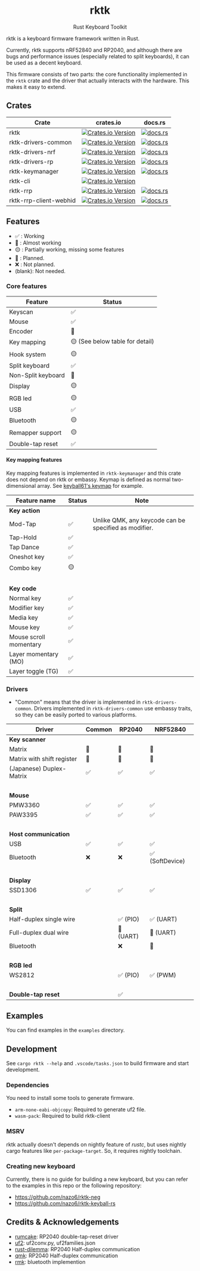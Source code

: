 <h1 align="center">rktk</h1>
<p align="center">Rust Keyboard Toolkit</p>

rktk is a keyboard firmware framework written in Rust.

Currently, rktk supports nRF52840 and RP2040, and although there are bugs and
performance issues (especially related to split keyboards), it can be used as a
decent keyboard.

This firmware consists of two parts: the core functionality implemented in the
`rktk` crate and the driver that actually interacts with the hardware. This
makes it easy to extend.

## Crates

| Crate                  | crates.io                                                                                                                       | docs.rs                                                                                                    |
| ---------------------- | ------------------------------------------------------------------------------------------------------------------------------- | ---------------------------------------------------------------------------------------------------------- |
| rktk                   | [![Crates.io Version](https://img.shields.io/crates/v/rktk)](https://crates.io/crates/rktk)                                     | [![docs.rs](https://img.shields.io/docsrs/rktk)](https://docs.rs/rktk)                                     |
| rktk-drivers-common    | [![Crates.io Version](https://img.shields.io/crates/v/rktk-drivers-common)](https://crates.io/crates/rktk-drivers-common)       | [![docs.rs](https://img.shields.io/docsrs/rktk-drivers-common)](https://docs.rs/rktk-drivers-common)       |
| rktk-drivers-nrf       | [![Crates.io Version](https://img.shields.io/crates/v/rktk-drivers-nrf)](https://crates.io/crates/rktk-drivers-nrf)             | [![docs.rs](https://img.shields.io/docsrs/rktk-drivers-nrf)](https://docs.rs/rktk-drivers-nrf)             |
| rktk-drivers-rp        | [![Crates.io Version](https://img.shields.io/crates/v/rktk-drivers-rp)](https://crates.io/crates/rktk-drivers-rp)               | [![docs.rs](https://img.shields.io/docsrs/rktk-drivers-rp)](https://docs.rs/rktk-drivers-rp)               |
| rktk-keymanager        | [![Crates.io Version](https://img.shields.io/crates/v/rktk-keymanager)](https://crates.io/crates/rktk-keymanager)               | [![docs.rs](https://img.shields.io/docsrs/rktk-keymanager)](https://docs.rs/rktk-keymanager)               |
| rktk-cli               | [![Crates.io Version](https://img.shields.io/crates/v/rktk-cli)](https://crates.io/crates/rktk-cli)                             |                                                                                                            |
| rktk-rrp               | [![Crates.io Version](https://img.shields.io/crates/v/rktk-rrp)](https://crates.io/crates/rktk-rrp)                             | [![docs.rs](https://img.shields.io/docsrs/rktk-rrp)](https://docs.rs/rktk-rrp)                             |
| rktk-rrp-client-webhid | [![Crates.io Version](https://img.shields.io/crates/v/rktk-rrp-client-webhid)](https://crates.io/crates/rktk-rrp-client-webhid) | [![docs.rs](https://img.shields.io/docsrs/rktk-rrp-client-webhid)](https://docs.rs/rktk-rrp-client-webhid) |

## Features

- ✅ : Working
- 🔵 : Almost working
- 🟡 : Partially working, missing some features
- 🔴 : Planned.
- ❌ : Not planned.
- (blank): Not needed.

### Core features

| Feature            | Status                          |
| ------------------ | ------------------------------- |
| Keyscan            | ✅                              |
| Mouse              | ✅                              |
| Encoder            | 🔵                              |
| Key mapping        | 🟡 (See below table for detail) |
| Hook system        | 🟡                              |
| Split keyboard     | ✅                              |
| Non-Split keyboard | 🔵                              |
| Display            | 🟡                              |
| RGB led            | 🟡                              |
| USB                | ✅                              |
| Bluetooth          | 🟡                              |
| Remapper support   | 🟡                              |
| Double-tap reset   | ✅                              |

#### Key mapping features

Key mapping features is implemented in `rktk-keymanager` and this crate does not
depend on rktk or embassy. Keymap is defined as normal two-dimensional array.
See [keyball61's keymap](./keyboards/keyball-common/src/keymap.rs) for example.

| Feature name           | Status | Note                                                  |
| ---------------------- | ------ | ----------------------------------------------------- |
| **Key action**         |        |                                                       |
| Mod-Tap                | ✅     | Unlike QMK, any keycode can be specified as modifier. |
| Tap-Hold               | ✅     |                                                       |
| Tap Dance              | ✅     |                                                       |
| Oneshot key            | ✅     |                                                       |
| Combo key              | 🟡     |                                                       |
| &nbsp;                 |        |                                                       |
| **Key code**           |        |                                                       |
| Normal key             | ✅     |                                                       |
| Modifier key           | ✅     |                                                       |
| Media key              | ✅     |                                                       |
| Mouse key              | ✅     |                                                       |
| Mouse scroll momentary | ✅     |                                                       |
| Layer momentary (MO)   | ✅     |                                                       |
| Layer toggle (TG)      | ✅     |                                                       |

### Drivers

- "Common" means that the driver is implemented in `rktk-drivers-common`.
  Drivers implemented in `rktk-drivers-common` use embassy traits, so they can
  be easily ported to various platforms.

| Driver                     | Common | RP2040    | NRF52840        |
| -------------------------- | ------ | --------- | --------------- |
| **Key scanner**            |        |           |                 |
| Matrix                     | 🔴     | 🔴        | 🔴              |
| Matrix with shift register | 🔵     | 🔴        | 🔵              |
| (Japanese) Duplex-Matrix   | ✅     | ✅        | ✅              |
| &nbsp;                     |        |           |                 |
| **Mouse**                  |        |           |                 |
| PMW3360                    | ✅     | ✅        | ✅              |
| PAW3395                    | ✅     | ✅        | ✅              |
| &nbsp;                     |        |           |                 |
| **Host communication**     |        |           |                 |
| USB                        | ✅     | ✅        | ✅              |
| Bluetooth                  | ❌     | ❌        | ✅ (SoftDevice) |
| &nbsp;                     |        |           |                 |
| **Display**                |        |           |                 |
| SSD1306                    | ✅     | ✅        | ✅              |
| &nbsp;                     |        |           |                 |
| **Split**                  |        |           |                 |
| Half-duplex single wire    |        | ✅ (PIO)  | ✅ (UART)       |
| Full-duplex dual wire      |        | 🔴 (UART) | 🔴 (UART)       |
| Bluetooth                  |        | ❌        | 🔴              |
| &nbsp;                     |        |           |                 |
| **RGB led**                |        |           |                 |
| WS2812                     |        | ✅ (PIO)  | ✅ (PWM)        |
| &nbsp;                     |        |           |                 |
| **Double-tap reset**       |        | ✅        |                 |

## Examples

You can find examples in the `examples` directory.

## Development

See `cargo rktk --help` and `.vscode/tasks.json` to build firmware and start
development.

### Dependencies

You need to install some tools to generate firmware.

- `arm-none-eabi-objcopy`: Required to generate uf2 file.
- `wasm-pack`: Required to build rktk-client

### MSRV

rktk actually doesn't depends on nightly feature of _rustc_, but uses nightly
cargo features like `per-package-target`. So, it requires nightly toolchain.

### Creating new keyboard

Currently, there is no guide for building a new keyboard, but you can refer to
the examples in this repo or the following repository:

- https://github.com/nazo6/rktk-neg
- https://github.com/nazo6/rktk-keyball-rs

## Credits & Acknowledgements

- [rumcake](https://github.com/Univa/rumcake): RP2040 double-tap-reset driver
- [uf2](https://github.com/microsoft/uf2): uf2conv.py, uf2families.json
- [rust-dilemma](https://github.com/simmsb/rusty-dilemma): RP2040 Half-duplex
  communication
- [qmk](https://github.com/qmk/qmk_firmware): RP2040 Half-duplex communication
- [rmk](https://github.com/HaoboGu/rmk): bluetooth implemention
